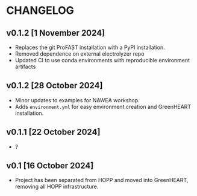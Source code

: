 # CHANGELOG

## v0.1.2 [1 November 2024]

- Replaces the git ProFAST installation with a PyPI installation.
- Removed dependence on external electrolyzer repo
- Updated CI to use conda environments with reproducible environment artifacts

## v0.1.2 [28 October 2024]

- Minor updates to examples for NAWEA workshop.
- Adds `environment.yml` for easy environment creation and GreenHEART installation.

## v0.1.1 [22 October 2024]

- ?

## v0.1 [16 October 2024]

- Project has been separated from HOPP and moved into GreenHEART, removing all HOPP infrastructure.
